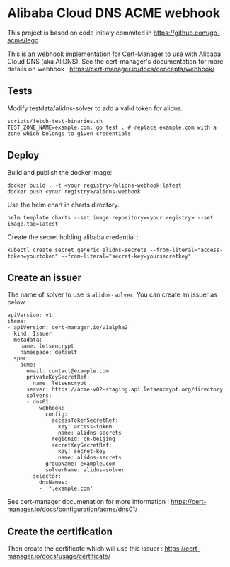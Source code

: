 # Alibaba Cloud DNS ACME webhook

This project is based on code initialy commited in https://github.com/go-acme/lego

This is an webhook implementation for Cert-Manager to use with Alibaba Cloud DNS (aka AliDNS).
See the cert-manager's documentation for more details on webhook : https://cert-manager.io/docs/concepts/webhook/


## Tests

Modify testdata/alidns-solver to add a valid token for alidns. 

```
scripts/fetch-test-binaries.sh
TEST_ZONE_NAME=example.com. go test . # replace example.com with a zone which belongs to given credentials
```

## Deploy

Build and publish the docker image:
```
docker build . -t <your registry>/alidns-webhook:latest
docker push <your registry>/alidns-webhook
```

Use the helm chart in charts directory.
```
helm template charts --set image.repository=<your registry> --set image.tag=latest
```

Create the secret holding alibaba credential :
```
kubectl create secret generic alidns-secrets --from-literal="access-token=yourtoken" --from-literal="secret-key=yoursecretkey"
```

## Create an issuer

The name of solver to use is `alidns-solver`. You can create an issuer as below :
```
apiVersion: v1
items:
- apiVersion: cert-manager.io/v1alpha2
  kind: Issuer
  metadata:
    name: letsencrypt
    namespace: default
  spec:
    acme:
      email: contact@example.com
      privateKeySecretRef:
        name: letsencrypt
      server: https://acme-v02-staging.api.letsencrypt.org/directory
      solvers:
      - dns01:
          webhook:
            config:
              accessTokenSecretRef:
                key: access-token
                name: alidns-secrets
              regionId: cn-beijing
              secretKeySecretRef:
                key: secret-key
                name: alidns-secrets
            groupName: example.com
            solverName: alidns-solver
        selector:
          dnsNames:
          - '*.example.com'

```
See cert-manager documenation for more information : https://cert-manager.io/docs/configuration/acme/dns01/

## Create the certification

Then create the certificate which will use this issuer : https://cert-manager.io/docs/usage/certificate/
